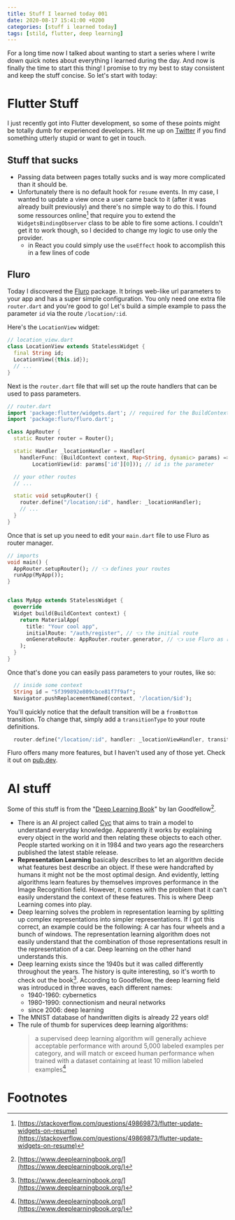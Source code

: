 ```yaml
---
title: Stuff I learned today 001
date: 2020-08-17 15:41:00 +0200
categories: [stuff i learned today]
tags: [stild, flutter, deep learning]
---
```


For a long time now I talked about wanting to start a series where I write down quick notes about everything I learned during the day. And now is finally the time to start this thing! I promise to try my best to stay consistent and keep the stuff concise. So let's start with today:

# Flutter Stuff

I just recently got into Flutter development, so some of these points might be totally dumb for experienced developers. Hit me up on [Twitter](https://twitter.com/chrsengel) if you find something utterly stupid or want to get in touch.

## Stuff that sucks

- Passing data between pages totally sucks and is way more complicated than it should be.
- Unfortunately there is no default hook for `resume` events. In my case, I wanted to update a view once a user came back to it (after it was already built previously) and there's no simple way to do this. I found some ressources online[^flutter-resume] that require you to extend the `WidgetsBindingObserver` class to be able to fire some actions. I couldn't get it to work though, so I decided to change my logic to use only the provider.
  - in React you could simply use the `useEffect` hook to accomplish this in a few lines of code

## Fluro

Today I discovered the [Fluro](https://pub.dev/packages/fluro) package. It brings web-like url parameters to your app and has a super simple configuration. You only need one extra file `router.dart` and you're good to go! Let's build a simple example to pass the parameter `id` via the route `/location/:id`.

Here's the `LocationView` widget:

```dart
// location_view.dart
class LocationView extends StatelessWidget {
  final String id;
  LocationView({this.id});
  // ...
}
```

Next is the `router.dart` file that will set up the route handlers that can be used to pass parameters.

```dart
// router.dart
import 'package:flutter/widgets.dart'; // required for the BuildContext
import 'package:fluro/fluro.dart';

class AppRouter {
  static Router router = Router();

  static Handler _locationHandler = Handler(
    handlerFunc: (BuildContext context, Map<String, dynamic> params) =>
        LocationView(id: params['id'][0])); // id is the parameter

  // your other routes
  // ...

  static void setupRouter() {
    router.define("/location/:id", handler: _locationHandler);
    // ...
  }
}
```

Once that is set up you need to edit your `main.dart` file to use Fluro as router manager.

```dart
// imports
void main() {
  AppRouter.setupRouter(); // 👈 defines your routes
  runApp(MyApp());
}


class MyApp extends StatelessWidget {
  @override
  Widget build(BuildContext context) {
    return MaterialApp(
      title: "Your cool app",
      initialRoute: "/auth/register", // 👈 the initial route
      onGenerateRoute: AppRouter.router.generator, // 👈 use Fluro as route manager
    );
  }
}
```

Once that's done you can easily pass parameters to your routes, like so:

```dart
  // inside some context
  String id = "5f399892e809cbce81f7f9af";
  Navigator.pushReplacementNamed(context, '/location/$id');
```

You'll quickly notice that the default transition will be a `fromBottom` transition. To change that, simply add a `transitionType` to your route definitions.

```dart
  router.define("/location/:id", handler: _locationViewHandler, transitionType: TransitionType.inFromRight);
```

Fluro offers many more features, but I haven't used any of those yet. Check it out on [pub.dev](https://pub.dev/packages/fluro).


# AI stuff

Some of this stuff is from the "[Deep Learning Book](https://www.deeplearningbook.org/)" by Ian Goodfellow[^book].

- There is an AI project called [Cyc](https://en.wikipedia.org/wiki/Cyc) that aims to train a model to understand everyday knowledge. Apparently it works by explaining every object in the world and then relating these objects to each other. People started working on it in 1984 and two years ago the researchers published the latest stable release.
- **Representation Learning** basically describes to let an algorithm decide what features best describe an object. If these were handcrafted by humans it might not be the most optimal design. And evidently, letting algorithms learn features by themselves improves performance in the Image Recognition field. However, it comes with the problem that it can't easily understand the context of these features. This is where Deep Learning comes into play.
- Deep learning solves the problem in representation learning by splitting up complex representations into simpler representations. If I got this correct, an example could be the following: A car has four wheels and a bunch of windows. The representation learning algorithm does not easily understand that the combination of those representations result in the representation of a car. Deep learning on the other hand understands this.
- Deep learning exists since the 1940s but it was called differently throughout the years. The history is quite interesting, so it's worth to check out the book[^book]. According to Goodfellow, the deep learning field was introduced in three waves, each different names:
  - 1940-1960: cybernetics
  - 1980-1990: connectionism and neural networks
  - since 2006: deep learning
- The MNIST database of handwritten digits is already 22 years old!
- The rule of thumb for supervices deep learning algorithms:
  > a supervised deep learning algorithm will generally achieve acceptable performance with around 5,000 labeled examples per category, and will match or exceed human performance when trained with a dataset containing at least 10 million labeled examples[^book]


# Footnotes

[^flutter-resume]: [https://stackoverflow.com/questions/49869873/flutter-update-widgets-on-resume](https://stackoverflow.com/questions/49869873/flutter-update-widgets-on-resume)
[^book]: [https://www.deeplearningbook.org/](https://www.deeplearningbook.org/)
